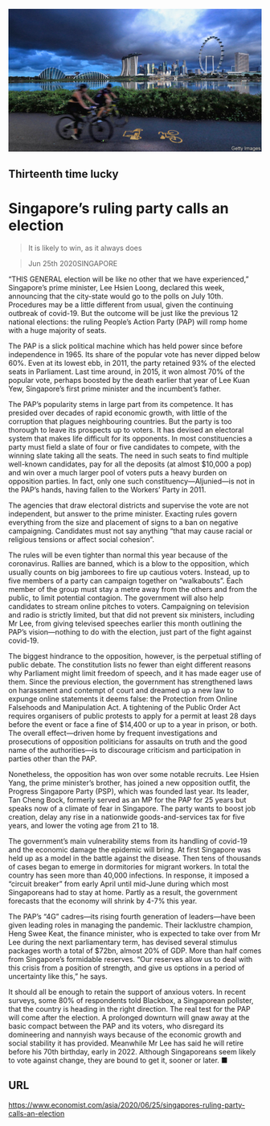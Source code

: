 ![](./images/20200627_ASP001_0.jpg)

## Thirteenth time lucky

# Singapore’s ruling party calls an election

> It is likely to win, as it always does

> Jun 25th 2020SINGAPORE

“THIS GENERAL election will be like no other that we have experienced,” Singapore’s prime minister, Lee Hsien Loong, declared this week, announcing that the city-state would go to the polls on July 10th. Procedures may be a little different from usual, given the continuing outbreak of covid-19. But the outcome will be just like the previous 12 national elections: the ruling People’s Action Party (PAP) will romp home with a huge majority of seats.

The PAP is a slick political machine which has held power since before independence in 1965. Its share of the popular vote has never dipped below 60%. Even at its lowest ebb, in 2011, the party retained 93% of the elected seats in Parliament. Last time around, in 2015, it won almost 70% of the popular vote, perhaps boosted by the death earlier that year of Lee Kuan Yew, Singapore’s first prime minister and the incumbent’s father.

The PAP’s popularity stems in large part from its competence. It has presided over decades of rapid economic growth, with little of the corruption that plagues neighbouring countries. But the party is too thorough to leave its prospects up to voters. It has devised an electoral system that makes life difficult for its opponents. In most constituencies a party must field a slate of four or five candidates to compete, with the winning slate taking all the seats. The need in such seats to find multiple well-known candidates, pay for all the deposits (at almost $10,000 a pop) and win over a much larger pool of voters puts a heavy burden on opposition parties. In fact, only one such constituency—Aljunied—is not in the PAP’s hands, having fallen to the Workers’ Party in 2011.

The agencies that draw electoral districts and supervise the vote are not independent, but answer to the prime minister. Exacting rules govern everything from the size and placement of signs to a ban on negative campaigning. Candidates must not say anything “that may cause racial or religious tensions or affect social cohesion”.

The rules will be even tighter than normal this year because of the coronavirus. Rallies are banned, which is a blow to the opposition, which usually counts on big jamborees to fire up cautious voters. Instead, up to five members of a party can campaign together on “walkabouts”. Each member of the group must stay a metre away from the others and from the public, to limit potential contagion. The government will also help candidates to stream online pitches to voters. Campaigning on television and radio is strictly limited, but that did not prevent six ministers, including Mr Lee, from giving televised speeches earlier this month outlining the PAP’s vision—nothing to do with the election, just part of the fight against covid-19.

The biggest hindrance to the opposition, however, is the perpetual stifling of public debate. The constitution lists no fewer than eight different reasons why Parliament might limit freedom of speech, and it has made eager use of them. Since the previous election, the government has strengthened laws on harassment and contempt of court and dreamed up a new law to expunge online statements it deems false: the Protection from Online Falsehoods and Manipulation Act. A tightening of the Public Order Act requires organisers of public protests to apply for a permit at least 28 days before the event or face a fine of $14,400 or up to a year in prison, or both. The overall effect—driven home by frequent investigations and prosecutions of opposition politicians for assaults on truth and the good name of the authorities—is to discourage criticism and participation in parties other than the PAP.

Nonetheless, the opposition has won over some notable recruits. Lee Hsien Yang, the prime minister’s brother, has joined a new opposition outfit, the Progress Singapore Party (PSP), which was founded last year. Its leader, Tan Cheng Bock, formerly served as an MP for the PAP for 25 years but speaks now of a climate of fear in Singapore. The party wants to boost job creation, delay any rise in a nationwide goods-and-services tax for five years, and lower the voting age from 21 to 18.

The government’s main vulnerability stems from its handling of covid-19 and the economic damage the epidemic will bring. At first Singapore was held up as a model in the battle against the disease. Then tens of thousands of cases began to emerge in dormitories for migrant workers. In total the country has seen more than 40,000 infections. In response, it imposed a “circuit breaker” from early April until mid-June during which most Singaporeans had to stay at home. Partly as a result, the government forecasts that the economy will shrink by 4-7% this year.

The PAP’s “4G” cadres—its rising fourth generation of leaders—have been given leading roles in managing the pandemic. Their lacklustre champion, Heng Swee Keat, the finance minister, who is expected to take over from Mr Lee during the next parliamentary term, has devised several stimulus packages worth a total of $72bn, almost 20% of GDP. More than half comes from Singapore’s formidable reserves. “Our reserves allow us to deal with this crisis from a position of strength, and give us options in a period of uncertainty like this,” he says.

It should all be enough to retain the support of anxious voters. In recent surveys, some 80% of respondents told Blackbox, a Singaporean pollster, that the country is heading in the right direction. The real test for the PAP will come after the election. A prolonged downturn will gnaw away at the basic compact between the PAP and its voters, who disregard its domineering and nannyish ways because of the economic growth and social stability it has provided. Meanwhile Mr Lee has said he will retire before his 70th birthday, early in 2022. Although Singaporeans seem likely to vote against change, they are bound to get it, sooner or later. ■

## URL

https://www.economist.com/asia/2020/06/25/singapores-ruling-party-calls-an-election
